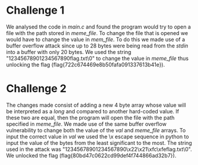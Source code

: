 # Challenge 1

We analysed the code in *main.c* and found the program would try to open a file with the path stored in *meme_file*. To change the file that is opened we would have to change the value in *mem_file*. To do this we made use of a buffer overflow attack since up to 28 bytes were being read from the *stdin* into a buffer with only 20 bytes. We used the string "12345678901234567890flag.txt\0" to change the value in *meme_file* thus unlocking the flag (flag{722c674469e8b50fafa091337613b41e}).

# Challenge 2

The changes made consist of adding a new 4 byte array whose value will be interpreted as a *long* and compared to another hard-coded value. If these two are equal, then the program will open the file with the path specified in *meme_file*. We made use of the same buffer overflow vulnerability to change both the value of the *val* and *meme_file* arrays. To input the correct value in *val* we used the \x escape sequence in python to input the value of the bytes from the least significant to the most. The string used in the attack was "12345678901234567890\x22\x21\xfc\xfeflag.txt\0". We unlocked the flag (flag{80bd47c0622cd99def4f744866ad32b7}). 
